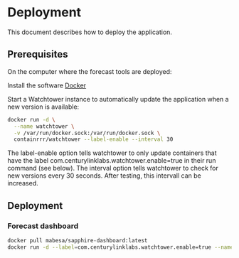 # Deployment

This document describes how to deploy the application.

## Prerequisites
On the computer where the forecast tools are deployed:

Install the software [Docker](https://docs.docker.com/install/)

Start a Watchtower instance to automatically update the application when a new version is available:
```bash
docker run -d \
  --name watchtower \
  -v /var/run/docker.sock:/var/run/docker.sock \
  containrrr/watchtower --label-enable --interval 30
```
The label-enable option tells watchtower to only update containers that have the label com.centurylinklabs.watchtower.enable=true in their run command (see below). The interval option tells watchtower to check for new versions every 30 seconds. After testing, this intervall can be increased.

## Deployment

### Forecast dashboard
```bash
docker pull mabesa/sapphire-dashboard:latest
docker run -d --label=com.centurylinklabs.watchtower.enable=true --name fcdashboard mabesa/sapphire-dashboard:latest
```





